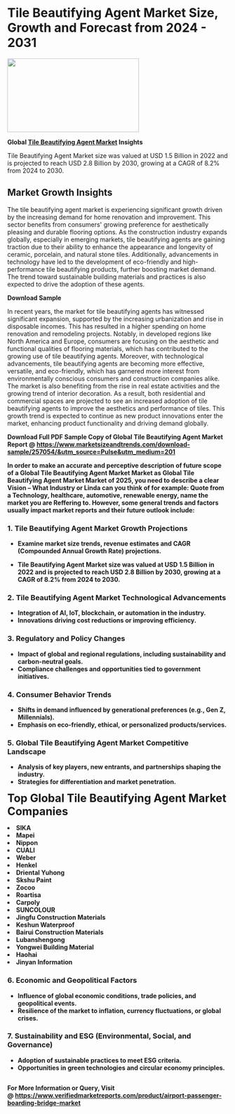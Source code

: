 <H1>Tile Beautifying Agent Market Size, Growth and Forecast from 2024 - 2031</H1><img class="aligncenter size-medium wp-image-584254" src="https://thirdeyenews.in/wp-content/uploads/2024/09/Global-Market-Research-300x168.jpeg" alt="" width="300" height="168" /><p><strong>Global&nbsp;<a href="https://www.marketsizeandtrends.com/download-sample/257054/&amp;utm_source=Pulse&amp;utm_medium=201">Tile Beautifying Agent Market</a> Insights</strong></p><p>Tile Beautifying Agent Market size was valued at USD 1.5 Billion in 2022 and is projected to reach USD 2.8 Billion by 2030, growing at a CAGR of 8.2% from 2024 to 2030.</p><p><h2>Market Growth Insights</h2> <p>The tile beautifying agent market is experiencing significant growth driven by the increasing demand for home renovation and improvement. This sector benefits from consumers' growing preference for aesthetically pleasing and durable flooring options. As the construction industry expands globally, especially in emerging markets, tile beautifying agents are gaining traction due to their ability to enhance the appearance and longevity of ceramic, porcelain, and natural stone tiles. Additionally, advancements in technology have led to the development of eco-friendly and high-performance tile beautifying products, further boosting market demand. The trend toward sustainable building materials and practices is also expected to drive the adoption of these agents.</p> <p><strong>Download Sample</strong></p> <p>In recent years, the market for tile beautifying agents has witnessed significant expansion, supported by the increasing urbanization and rise in disposable incomes. This has resulted in a higher spending on home renovation and remodeling projects. Notably, in developed regions like North America and Europe, consumers are focusing on the aesthetic and functional qualities of flooring materials, which has contributed to the growing use of tile beautifying agents. Moreover, with technological advancements, tile beautifying agents are becoming more effective, versatile, and eco-friendly, which has garnered more interest from environmentally conscious consumers and construction companies alike. The market is also benefiting from the rise in real estate activities and the growing trend of interior decoration. As a result, both residential and commercial spaces are projected to see an increased adoption of tile beautifying agents to improve the aesthetics and performance of tiles. This growth trend is expected to continue as new product innovations enter the market, enhancing product functionality and driving demand globally.</p> <p><strong></p><p><span class=""><strong>Download Full PDF Sample Copy of Global Tile Beautifying Agent Market Report</strong> @ <a href="https://www.marketsizeandtrends.com/download-sample/257054/&amp;utm_source=Pulse&amp;utm_medium=201" target="_blank">https://www.marketsizeandtrends.com/download-sample/257054/&amp;utm_source=Pulse&amp;utm_medium=201</a></span></p><p>In order to make an accurate and perceptive description of future scope of a Global&nbsp;Tile Beautifying Agent Market Market as Global&nbsp;Tile Beautifying Agent Market Market of 2025, you need to describe a clear Vision &ndash; What Industry or Linda can you think of for example: Quote from a Technology, healthcare, automotive, renewable energy, name the market you are Reffering to. However, some general trends and factors usually impact market reports and their future outlook include:</p><h3>1.&nbsp;<strong>Tile Beautifying Agent Market Growth Projections</strong></h3><ul><li>Examine market size trends, revenue estimates and CAGR (Compounded Annual Growth Rate) projections.</li><li><p>Tile Beautifying Agent Market size was valued at USD 1.5 Billion in 2022 and is projected to reach USD 2.8 Billion by 2030, growing at a CAGR of 8.2% from 2024 to 2030.</p></li></ul><h3>2.&nbsp;<strong>Tile Beautifying Agent Market Technological Advancements</strong></h3><ul><li>Integration of AI, IoT, blockchain, or automation in the industry.</li><li>Innovations driving cost reductions or improving efficiency.</li></ul><h3>3.&nbsp;<strong>Regulatory and Policy Changes</strong></h3><ul><li>Impact of global and regional regulations, including sustainability and carbon-neutral goals.</li><li>Compliance challenges and opportunities tied to government initiatives.</li></ul><h3>4.&nbsp;<strong>Consumer Behavior Trends</strong></h3><ul><li>Shifts in demand influenced by generational preferences (e.g., Gen Z, Millennials).</li><li>Emphasis on eco-friendly, ethical, or personalized products/services.</li></ul><h3>5.&nbsp;<strong>Global Tile Beautifying Agent Market Competitive Landscape</strong></h3><ul><li>Analysis of key players, new entrants, and partnerships shaping the industry.</li><li>Strategies for differentiation and market penetration.</li></ul><p data-pm-slice="1 1 []"><span style="color: inherit; font-family: inherit; font-size: 25px;">Top Global Tile Beautifying Agent Market Companies</span></p><div class="" data-test-id=""><p><li>SIKA</li><li> Mapei</li><li> Nippon</li><li> CUALI</li><li> Weber</li><li> Henkel</li><li> Driental Yuhong</li><li> Skshu Paint</li><li> Zocoo</li><li> Roartisa</li><li> Carpoly</li><li> SUNCOLOUR</li><li> Jingfu Construction Materials</li><li> Keshun Waterproof</li><li> Bairui Construction Materials</li><li> Lubanshengong</li><li> Yongwei Building Material</li><li> Haohai</li><li> Jinyan Information</li></p></div><h3>6.&nbsp;<strong>Economic and Geopolitical Factors</strong></h3><ul><li>Influence of global economic conditions, trade policies, and geopolitical events.</li><li>Resilience of the market to inflation, currency fluctuations, or global crises.</li></ul><h3>7.&nbsp;<strong>Sustainability and ESG (Environmental, Social, and Governance)</strong></h3><ul><li>Adoption of sustainable practices to meet ESG criteria.</li><li>Opportunities in green technologies and circular economy principles.</li></ul><h2><strong style="font-size: 14px;">For More Information or Query, Visit @&nbsp;</strong><a style="background-color: #ffffff; font-size: 14px;" href="https://www.marketsizeandtrends.com/report/tile-beautifying-agent-market/" target="_blank">https://www.verifiedmarketreports.com/product/airport-passenger-boarding-bridge-market</a></h2>
